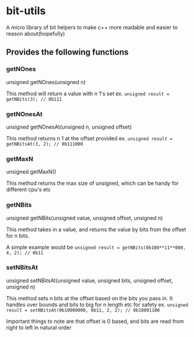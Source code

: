# bit-utils
A micro library of bit helpers to make c++ more readable and easier to reason about(hopefully)

## Provides the following functions
### getNOnes
unsigned getNOnes(unsigned n)

This method will return a value with n 1's set
ex.
```unsigned result = getNBits(3); // 0b111```

### getNOnesAt
unsigned getNOnesAt(unsigned n, unsigned offset)

This method returns n 1 at the offset provided
ex.
```unsigned result = getNBitsAt(3, 2); // 0b111000```

### getMaxN
unsigned getMaxN()

This method returns the max size of unsigned, which can be handy for different cpu's etc

### getNBits
unsigned getNBits(unsigned value, unsigned offset, unsigned n)

This method takes in a value, and returns the value by bits from the offset for n bits. 

A simple example would be 
```unsigned result = getNBits(0b100**11**000, 4, 2); // 0b11```

### setNBitsAt
unsigned setNBitsAt(unsigned value, unsigned bits, unsigned offset, unsigned n)

This method sets n bits at the offset based on the bits you pass in. It handles over bounds and bits to big for n length etc for safety
ex.
```unsigned result = setNBitsAt(0b10000000, 0b11, 2, 2); // 0b10001100```

Important things to note are that offset is 0 based, and bits are read from right to left in natural order
